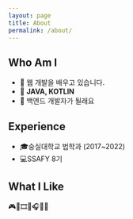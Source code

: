 ```yaml
---
layout: page
title: About
permalink: /about/
---
```


## Who Am I

- 👀 웹 개발을 배우고 있습니다.
- 📱 **JAVA, KOTLIN**
- 🌱 백엔드 개발자가 될래요

## Experience

- 🎓숭실대학교 법학과 (2017~2022)
- 💻SSAFY 8기

## What I Like

🎮🥐🎞️🧶🎧🎸📖
